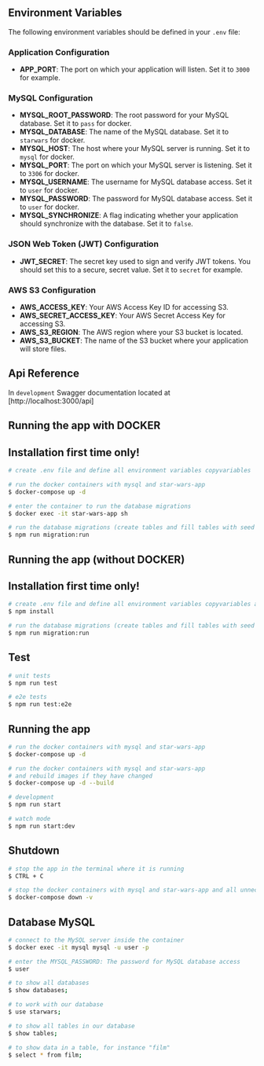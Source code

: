 ## Environment Variables

The following environment variables should be defined in your `.env` file:

### Application Configuration
- **APP_PORT**: The port on which your application will listen. Set it to `3000` for example.

### MySQL Configuration
- **MYSQL_ROOT_PASSWORD**: The root password for your MySQL database. Set it to `pass` for docker.
- **MYSQL_DATABASE**: The name of the MySQL database. Set it to `starwars` for docker.
- **MYSQL_HOST**: The host where your MySQL server is running. Set it to `mysql` for docker.
- **MYSQL_PORT**: The port on which your MySQL server is listening. Set it to `3306` for docker.
- **MYSQL_USERNAME**: The username for MySQL database access. Set it to `user` for docker.
- **MYSQL_PASSWORD**: The password for MySQL database access. Set it to `user` for docker.
- **MYSQL_SYNCHRONIZE**: A flag indicating whether your application should synchronize with the database. Set it to `false`.

### JSON Web Token (JWT) Configuration
- **JWT_SECRET**: The secret key used to sign and verify JWT tokens. You should set this to a secure, secret value. Set it to `secret` for example.

### AWS S3 Configuration
- **AWS_ACCESS_KEY**: Your AWS Access Key ID for accessing S3.
- **AWS_SECRET_ACCESS_KEY**: Your AWS Secret Access Key for accessing S3.
- **AWS_S3_REGION**: The AWS region where your S3 bucket is located.
- **AWS_S3_BUCKET**: The name of the S3 bucket where your application will store files.

## Api Reference
In `development` Swagger documentation located at [http://localhost:3000/api]

## Running the app with DOCKER
## Installation first time only!

```bash
# create .env file and define all environment variables copyvariables

# run the docker containers with mysql and star-wars-app
$ docker-compose up -d

# enter the container to run the database migrations
$ docker exec -it star-wars-app sh

# run the database migrations (create tables and fill tables with seed data)
$ npm run migration:run

```

## Running the app (without DOCKER)
## Installation first time only!
```bash
# create .env file and define all environment variables copyvariables and install the dependencies
$ npm install

# run the database migrations (create tables and fill tables with seed data)
$ npm run migration:run

```

## Test

```bash
# unit tests
$ npm run test

# e2e tests
$ npm run test:e2e

```


## Running the app

```bash
# run the docker containers with mysql and star-wars-app
$ docker-compose up -d

# run the docker containers with mysql and star-wars-app
# and rebuild images if they have changed
$ docker-compose up -d --build

# development
$ npm run start

# watch mode
$ npm run start:dev
```


## Shutdown

```bash
# stop the app in the terminal where it is running
$ CTRL + C

# stop the docker containers with mysql and star-wars-app and all unnecessary volumes
$ docker-compose down -v
```


## Database MySQL
```bash
# connect to the MySQL server inside the container
$ docker exec -it mysql mysql -u user -p

# enter the MYSQL_PASSWORD: The password for MySQL database access
$ user

# to show all databases
$ show databases;

# to work with our database
$ use starwars;

# to show all tables in our database
$ show tables;

# to show data in a table, for instance "film"
$ select * from film;
```